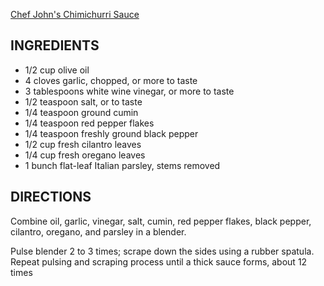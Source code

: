 [Chef John's Chimichurri Sauce](https://www.allrecipes.com/recipe/236375/chef-johns-chimichurri-sauce/)

## INGREDIENTS
- 1/2 cup olive oil
- 4 cloves garlic, chopped, or more to taste
- 3 tablespoons white wine vinegar, or more to taste
- 1/2 teaspoon salt, or to taste
- 1/4 teaspoon ground cumin
- 1/4 teaspoon red pepper flakes
- 1/4 teaspoon freshly ground black pepper
- 1/2 cup fresh cilantro leaves
- 1/4 cup fresh oregano leaves
- 1 bunch flat-leaf Italian parsley, stems removed


## DIRECTIONS 
Combine oil, garlic, vinegar, salt, cumin, red pepper flakes, black pepper, cilantro, oregano, and parsley in a blender.

Pulse blender 2 to 3 times; scrape down the sides using a rubber spatula. Repeat pulsing and scraping process until a thick sauce forms, about 12 times


